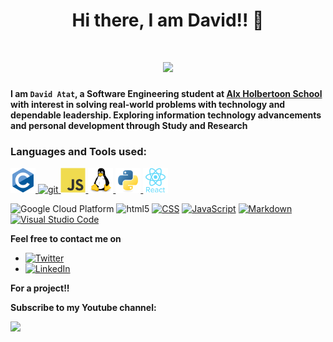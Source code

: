 <h1 align="center">Hi there, I am David!! 👋</h1>

<h1 align="center"><img src="https://media.giphy.com/media/M9gbBd9nbDrOTu1Mqx/giphy.gif" width="100"/></h1>

**I am `David Atat`, a Software Engineering student at [Alx Holbertoon School](https://github.com/holbertonschool) with interest in solving real-world problems with technology and dependable leadership. Exploring information technology advancements and personal development through Study and Research**

<h3 align="left">Languages and Tools used:</h3>
<p align="left"> <a href="https://www.cprogramming.com/" target="_blank" rel="noreferrer"> <img src="https://raw.githubusercontent.com/devicons/devicon/master/icons/c/c-original.svg" alt="c" width="40" height="40"/> </a> <a href="https://git-scm.com/" target="_blank" rel="noreferrer"> <img src="https://www.vectorlogo.zone/logos/git-scm/git-scm-icon.svg" alt="git" width="40" height="40"/> </a> <a href="https://developer.mozilla.org/en-US/docs/Web/JavaScript" target="_blank" rel="noreferrer"> <img src="https://raw.githubusercontent.com/devicons/devicon/master/icons/javascript/javascript-original.svg" alt="javascript" width="40" height="40"/> </a> <a href="https://www.linux.org/" target="_blank" rel="noreferrer"> <img src="https://raw.githubusercontent.com/devicons/devicon/master/icons/linux/linux-original.svg" alt="linux" width="40" height="40"/> </a> <a href="https://www.python.org" target="_blank" rel="noreferrer"> <img src="https://raw.githubusercontent.com/devicons/devicon/master/icons/python/python-original.svg" alt="python" width="40" height="40"/> </a> <a href="https://reactjs.org/" target="_blank" rel="noreferrer"> <img src="https://raw.githubusercontent.com/devicons/devicon/master/icons/react/react-original-wordmark.svg" alt="react" width="40" height="40"/>
<p>
<a>
 <img alt="Google Cloud Platform" src="https://img.shields.io/badge/-Google_Cloud_Platform-1a73e8?style=flat-square&logo=google-cloud&logoColor=white" />
 <img alt="html5" src="https://img.shields.io/badge/-HTML5-E34F26?style=flat-square&logo=html5&logoColor=white" />
 </a>
 <a href="https://github.com/search?q=user%3daveeazi%3Acss"><img alt="CSS" src="https://img.shields.io/badge/CSS-1572B6.svg?logo=css3&logoColor=white"></a>
  <a href="https://github.com/search?q=user%3daveeazi%3Ajavascript"><img alt="JavaScript" src="https://img.shields.io/badge/JavaScript-F7DF1E.svg?logo=javascript&logoColor=black"></a>
  <a href="https://github.com/search?q=user%daveeazi"><img alt="Markdown" src="https://img.shields.io/badge/Markdown-000000.svg?logo=markdown&logoColor=white"></a>
  <a href="#"><img alt="Visual Studio Code" src="https://img.shields.io/badge/Visual%20Studio%20Code-0078d7.svg?logo=visual-studio-code&logoColor=white"></a>
 
**Feel free to contact me on**

* [![Twitter](https://img.shields.io/badge/Twitter-%231DA1F2.svg?&style=flat-square&logo=twitter&logoColor=white)](https://twitter.com/iamdaveeazi)
* [![LinkedIn](https://img.shields.io/badge/LinkedIn-%230077B5.svg?&style=flat-square&logo=linkedin&logoColor=white)](https://www.linkedin.com/in/david-atat/)

**For a project!!**
 
 **Subscribe to my Youtube channel:**
 
 [<img src="https://custom-icon-badges.herokuapp.com/badge/-Subscribe-red?style=for-the-badge&logo=video&logoColor=white"/>](https://www.youtube.com/channel/UCX65e0hG-7RLY_VFbJZpoYw)

